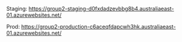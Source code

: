 Staging: https://group2-staging-d0fxdadzevbbg8b4.australiaeast-01.azurewebsites.net/

Prod: https://group2-production-c6aceqfdapcwh3hk.australiaeast-01.azurewebsites.net/ 
